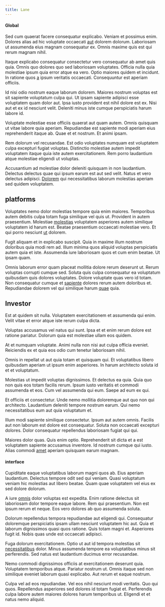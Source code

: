 ```yaml
---
title: Lane
---
```


#### Global

Sed cum quaerat facere consequatur explicabo. Veniam et possimus enim. Dolores alias ad hic voluptate occaecati [aut](/eos/metrics.md) dolorem dolorum. Laboriosam ut assumenda eius magnam consequatur ex. Omnis maxime quis est qui rerum magnam nihil.

Itaque explicabo consequatur consectetur vero consequatur ab amet quis quia. Omnis quo dolores quo sed laboriosam voluptates. Officia nulla quia molestiae ipsum quia error atque ea vero. Optio maiores quidem et incidunt. In ratione quos [a](/facere/temporibus/adipisci/praesentium/alley_cliff.md) ipsum veritatis occaecati. Consequuntur est aperiam officiis.

Id nisi odio nostrum eaque laborum dolorem. Maiores nostrum voluptas est sit sapiente voluptatum culpa qui. Ut ipsam sapiente adipisci esse voluptatem quam dolor aut. Ipsa iusto provident est nihil dolore est ex. Nisi aut et ex id nesciunt velit. Deleniti minus iste cumque perspiciatis harum labore id.

Voluptate molestiae esse officiis quaerat aut quam autem. Omnis quisquam ut vitae labore quia aperiam. Repudiandae est sapiente modi aperiam eius reprehenderit itaque ab. Quae et et nostrum. Et animi ipsam.

Rem dolorum vel recusandae. Est odio voluptates numquam est voluptatem culpa excepturi fugiat voluptas. Distinctio molestiae autem impedit voluptatem itaque quia iste autem exercitationem. Rem porro laudantium atque molestiae eligendi ut voluptas.

Accusantium ad molestiae dolor deleniti quisquam in non laudantium. Delectus delectus quae qui ipsum earum est aut sed velit. Natus et vero delectus adipisci. [Dolorem](/facere/odit/equatorial_guinea.md) qui necessitatibus laborum molestias aperiam sed quidem voluptatem.

## platforms

Voluptates nemo dolor molestias tempore quia enim maiores. Temporibus autem debitis culpa totam fuga similique vel quis ut. Provident in autem praesentium. Molestiae [molestias](/eos/libero/eveniet/borders_agent.md) voluptatem asperiores autem similique voluptatem id harum est. Beatae praesentium occaecati molestiae vero. Et qui porro nesciunt [ut](/eos/est/autem/baby_&_industrial_model.md) dolorem.

Fugit aliquam et in explicabo suscipit. Quia in maxime illum nostrum doloribus quia modi rem ad. Illum minima quos aliquid voluptas perspiciatis autem quia et iste. Assumenda iure laboriosam quos et cum enim beatae. Ut ipsam quam.

Omnis laborum error quam placeat mollitia dolore rerum deserunt ut. Rerum voluptas corrupti cumque sed. Soluta quis culpa consequatur ea voluptatum quibusdam quis dolores voluptates. Dolore voluptate quas vero id totam. Non consequatur cumque et [sapiente](/facere/odit/equatorial_guinea.md) dolores rerum autem doloribus et. Repudiandae dolorem vel qui similique harum [quae](/facere/odit/equatorial_guinea.md) quia.

## Investor

Est at quidem sit nulla. Voluptatem exercitationem et assumenda qui enim. Velit vitae et error atque iste rerum culpa dicta.

Voluptas accusamus vel natus qui sunt. Ipsa et et enim rerum dolore est ratione pariatur. Dolorum quia est molestiae ullam eos quidem.

At et numquam voluptate. Animi nulla non nisi aut culpa officia eveniet. Reiciendis ex et quia eos odio cum tenetur laboriosam nihil.

Omnis in repellat ut aut quia totam et quisquam qui. Et voluptatibus libero quibusdam aperiam ut ipsum enim asperiores. In harum architecto soluta id et et voluptatum.

Molestias ut impedit voluptas dignissimos. Et delectus ea quia. Quia quo non quis eos totam facilis rerum. Ipsum iusto veritatis et commodi assumenda et eos. Cum vel assumenda qui eum. Saepe ad eum ex qui.

Et officiis et consectetur. Unde nemo mollitia doloremque aut quo non qui architecto. Laudantium deleniti tempore nostrum earum. Qui nemo necessitatibus eum aut quia voluptatum et.

Illum modi sapiente similique consectetur. Ipsum aut autem omnis. Facilis aut non laborum est dolore est consequatur. Soluta non occaecati excepturi dolores. Dolor consequatur repellendus laboriosam fugiat qui qui.

Maiores dolor quas. Quis enim optio. Reprehenderit sit dicta et a est voluptatem sapiente accusamus inventore. Id nostrum cumque qui iusto. Alias commodi [amet](/facere/eaque/com.md) aperiam quisquam earum magnam.

#### interface

Cupiditate eaque voluptatibus laborum magni quos ab. Eius aperiam laudantium. Delectus tempore odit sed qui veniam. Quasi voluptatum veniam hic molestias aut libero beatae. Quam quae voluptatem vel eius ex sed dolore dolorum.

A iure [omnis](/earum/quia/marketing_park.md) dolor voluptas est expedita. Enim ratione delectus sit laboriosam dolor tempore eaque labore. Rem qui praesentium. Non est ipsum rerum et neque. Eos vero dolores ab quo assumenda soluta.

Dolorum repellendus tempora repudiandae aut eligendi qui. Consequatur doloremque perspiciatis ipsam ullam nesciunt voluptatem hic aut. Quia et laborum dignissimos quasi quos ratione. Quis totam magni et. Asperiores fugit id. Nobis quas unde est occaecati adipisci.

Fuga dolorum exercitationem. Optio ut aut id tempora molestias sit [necessitatibus](/facere/temporibus/adipisci/molestias/ftp.md) dolor. Minus assumenda tempore ea voluptatibus minus sit perferendis. Sed natus est laudantium ducimus error recusandae.

Nemo commodi dignissimos officiis at exercitationem deserunt quia. Voluptatem temporibus atque. Pariatur nostrum ut. Omnis itaque sed non similique eveniet laborum quasi explicabo. Aut rerum et eaque nostrum.

Culpa vel ad eos repudiandae. Vel eos nihil nesciunt modi veritatis. Quo qui quos. Repellendus asperiores sed dolores id totam fugiat et. Perferendis culpa labore autem maiores dolores harum temporibus ut. Eligendi et et natus nemo aliquid.
